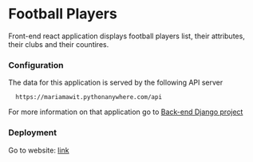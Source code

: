 # Football Players

Front-end react application displays football players list, their attributes, their clubs and their countires.

### Configuration
The data for this application is served by the following API server
```
  https://mariamawit.pythonanywhere.com/api

```
For more information on that application go to [Back-end Django project](https://github.com/Menigedegna/Football_Players_Backend)

### Deployment

Go to website: [link](https://menigedegna.github.io/players_attribute_frontend/)
